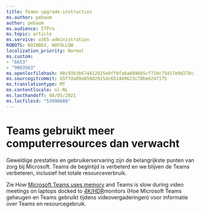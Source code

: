 ```yaml
---
title: Teams upgrade-instructies
ms.author: pebaum
author: pebaum
ms.audience: ITPro
ms.topic: article
ms.service: o365-administration
ROBOTS: NOINDEX, NOFOLLOW
localization_priority: Normal
ms.custom:
- "6653"
- "9003563"
ms.openlocfilehash: 98c93b3b674412025e0ff0fa6a609665cf720c75d17e0d278c3abe123d5ec01c
ms.sourcegitcommit: b5f7da89a650d2915dc652449623c78be6247175
ms.translationtype: MT
ms.contentlocale: nl-NL
ms.lasthandoff: 08/05/2021
ms.locfileid: "53998686"
---
```

# <a name="teams-is-using-more-computer-resources-than-expected"></a>Teams gebruikt meer computerresources dan verwacht

Geweldige prestaties en gebruikerservaring zijn de belangrijkste punten van zorg bij Microsoft. Teams de begintijd is verbeterd en we blijven de Teams verbeteren, inclusief het totale resourceverbruik.  

Zie How [Microsoft Teams uses memory](https://docs.microsoft.com/microsoftteams/teams-memory-usage-perf) and Teams is slow during video meetings on laptops docked to [4K/HDR](https://docs.microsoft.com/MicrosoftTeams/troubleshoot/known-issues/teams-slow-video-meetings-laptops-4k)monitors (Hoe Microsoft Teams geheugen en Teams gebruikt tijdens videovergaderingen) voor informatie over Teams en resourcegebruik.
